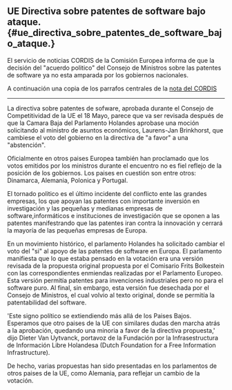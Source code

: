 ## UE Directiva sobre patentes de software bajo ataque. {#ue_directiva_sobre_patentes_de_software_bajo_ataque.}

El servicio de noticias CORDIS de la Comisión Europea informa de que la
decisión del \"acuerdo politico\" del Consejo de Ministros sobre las
patentes de software ya no esta amparada por los gobiernos nacionales.

A continuación una copia de los parrafos centrales de la [nota del
CORDIS](http://dbs.cordis.lu/cgi-bin/srchidadb?CALLER=NHP_EN_NEWS&ACTION=D&SESSION=&RCN=EN_RCN_ID:22295 "wikilink")

------------------------------------------------------------------------

La directiva sobre patentes de sofware, aprobada durante el Consejo de
Competitividad de la UE el 18 Mayo, parece que va ser revisada después
de que la Camara Baja del Parlamento Holandes aprobase una moción
solicitando al ministro de asuntos económicos, Laurens-Jan Brinkhorst,
que cambiese el voto del gobierno en la directiva de \"a favor\" a una
\"abstención\".

Oficialmente en otros paises Europea también han proclamado que los
votos emitidos por los ministros durante el encuentro no es fiel reflejo
de la posición de los gobiernos. Los paises en cuestión son entre otros:
Dinamarca, Alemania, Polonica y Portugal.

El tornado politico es el último incidente del conflicto ente las
grandes empresas, los que apoyan las patentes con importante inversión
en investigación y las pequeñas y medianas empresas de
software,informáticos e instituciones de investigación que se oponen a
las patentes manifestrando que las patentes iran contra la innovación y
cerrará la mayoría de las pequeñas empresas de Europa.

En un movimiento histórico, el parlamento Holandes ha solicitado cambiar
el voto del \"si\" al apoyo de las patentes de software en Europa. El
parlamento manifiesta que lo que estaba pensado en la votación era una
versión revisada de la propuesta original propuesta por el Comisario
Frits Bolkestein con las correspondientes enmiendas realizadas por el
Parlamento Europeo. Esta versión permitía patentes para invenciones
industriales pero no para el software puro. Al final, sin embargo, esta
versión fue desechada por el Consejo de Ministros, el cual volvio al
texto original, donde se permitía la patentabilidad del software.

\'Este signo político se extiendiendo más allá de los Paises Bajos.
Esperamos que otro paises de la UE con similares dudas den marcha atrás
a la aprobación, quedando una minoria a favor de la directiva
propuesta,\' dijo Dieter Van Uytvanck, portavoz de la Fundación por la
Infrasestructura de Información Libre Holandesa (Dutch Foundation for a
Free Information Infrastructure).

De hecho, varias propuestas han sido presentadas en los parlamentos de
otros paises de la UE, como Alemania, para reflejar un cambio de la
votación.
